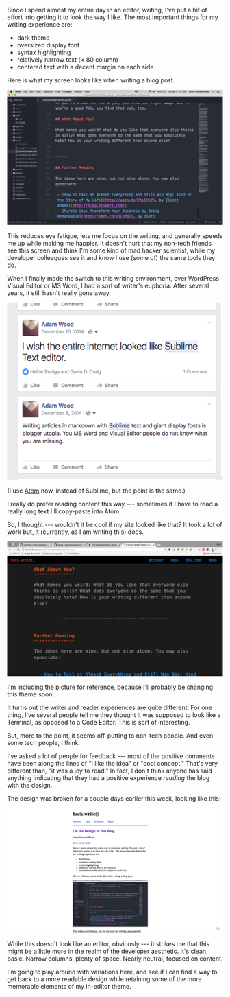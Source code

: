 <!--
.. title: On the Design of this Blog
.. slug: on-the-design-of-this-blog
.. date: 2017-01-05 06:29:14 UTC-08:00
.. tags:
.. category:
.. link:
.. description:
.. type: text
-->

Since I spend almost my entire day in an editor, writing, I've put a bit of effort into getting it to look the way I like. The most important things for my writing experience are:

 - dark theme
 - oversized display font
 - syntax highlighting
 - relatively narrow text (< 80 column)
 - centered text with a decent margin on each side

Here is what my screen looks like when writing a blog post.

![AMW Post in Editor](/img/amw-post-in-editor.png)

<!-- TEASER_END -->

This reduces eye fatigue, lets me focus on the writing, and generally speeds me up while making me happier. It doesn't hurt that my non-tech friends see this screen and think I'm some kind of mad hacker scientist, while my developer colleagues see it and know I use (some of) the same tools they do.

When I finally made the switch to this writing environment, over WordPress Visual Editor or MS Word, I had a sort of writer's euphoria. After several years, it still hasn't really gone away.

![AMW Raving About Sublime on FB](/img/amw-fb-sublime-raving.png)

(I use [Atom](http://atom.io) now, instead of Sublime, but the point is the same.)

I really do prefer reading content this way --- sometimes if I have to read a really long text I'll copy-paste into Atom.

So, I thought --- wouldn't it be cool if my site looked like that? It took a lot of work but, it (currently, as I am writing this) does.

![Hack.write's Editor Theme](/img/amw-hackwrite-atom-theme.png)

I'm including the picture for reference, because I'll probably be changing this theme soon.

It turns out the writer and reader experiences are quite different. For one thing, I've several people tell me they thought it was supposed to look like a Terminal, as opposed to a Code Editor. This is sort of interesting.

But, more to the point, it seems off-putting to non-tech people. And even some tech people, I think.

I've asked a lot of people for feedback --- most of the positive comments have been along the lines of "I like the idea" or "cool concept." That's very different than, "it was a joy to read." In fact, I don't think anyone has said anything indicating that they had a positive experience _reading_ the blog with the design.

The design was broken for a couple days earlier this week, looking like this:

![Hack.write broken](/img/hw-base-theme.png)

While this doesn't look like an editor, obviously --- it strikes me that this might be a little more in the realm of the developer aesthetic. It's clean, basic. Narrow columns, plenty of space. Nearly neutral, focused on content.

I'm going to play around with variations here, and see if I can find a way to get back to a more readable design while retaining some of the more memorable elements of my in-editor theme.
